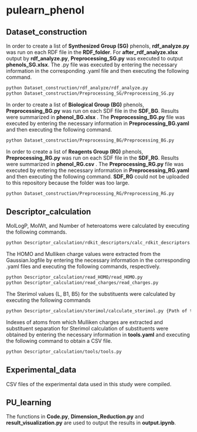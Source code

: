 # pulearn_phenol

## Dataset_construction
In order to create a list of **Synthesized Group (SG)** phenols, **rdf_analyze.py** was run on each RDF file in the **RDF_folder**. For **after_rdf_analyze.xlsx** output by **rdf_analyze.py**, **Preprocessing_SG.py** was executed to output **phenols_SG.xlsx**. The .py file was executed by entering the necessary information in the corresponding .yaml file and then executing the following command.

```bash
python Dataset_construction/rdf_analyze/rdf_analyze.py
python Dataset_construction/Preprocessing_SG/Preprocessing_SG.py
```

In order to create a list of **Biological Group (BG)** phenols, **Preprocessing_BG.py** was run on each SDF file in the **SDF_BG**.  Results were summarized in **phenol_BG.xlsx** . The **Preprocessing_BG.py** file was executed by entering the necessary information in **Preprocessing_BG.yaml** and then executing the following command.

```bash
python Dataset_construction/Preprocessing_BG/Preprocessing_BG.py
```

In order to create a list of **Reagents Group (RG)** phenols, **Preprocessing_RG.py** was run on each SDF file in the **SDF_RG**.  Results were summarized in **phenol_RG.csv** . The **Preprocessing_RG.py** file was executed by entering the necessary information in **Preprocessing_RG.yaml** and then executing the following command. **SDF_RG** could not be uploaded to this repository because the folder was too large.
```bash
python Dataset_construction/Preprocessing_RG/Preprocessing_RG.py
```
## Descriptor_calculation
MolLogP, MolWt, and Number of heteroatoms were calculated by executing the following commands.

```bash
python Descriptor_calculation/rdkit_descriptors/calc_rdkit_descriptors.py
```

The HOMO and Mulliken charge values were extracted from the Gaussian.logfile by entering the necessary information in the corresponding .yaml files and executing the following commands, respectively.

```bash
python Descriptor_calculation/read_HOMO/read_HOMO.py
python Descriptor_calculation/read_charges/read_charges.py
```

The Sterimol values (L, B1, B5) for the substituents were calculated by executing the following commands
```bash
python Descriptor_calculation/sterimol/calculate_sterimol.py {Path of the folder where the result files (Gaussian.logfile) of structural optimization of substituents are stored.} {Path to CSV file of calculation results}
```
Indexes of atoms from which Mulliken charges are extracted and substituent separation for Sterimol calculation of substituents were obtained by entering the necessary information in **tools.yaml** and executing the following command to obtain a CSV file.
```bash
python Descriptor_calculation/tools/tools.py
```

## Experimental_data
CSV files of the experimental data used in this study were compiled.
## PU_learning
The functions in **Code.py**, **Dimension_Reduction.py** and **result_visualization.py** are used to output the results in **output.ipynb**.
